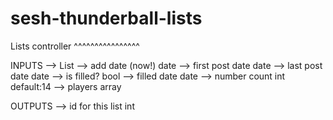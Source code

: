 # sesh-thunderball-lists

Lists controller
^^^^^^^^^^^^^^^^

INPUTS
 --> List
   --> add date (now!)     date
   --> first post date     date
   --> last post date      date
   --> is filled?          bool
   --> filled date         date
   --> number count        int         default:14
   --> players             array
   

OUTPUTS
 --> id for this list      int
